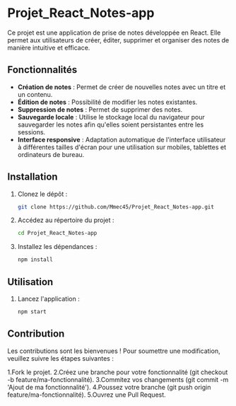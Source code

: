 # Projet_React_Notes-app

Ce projet est une application de prise de notes développée en React. Elle permet aux utilisateurs de créer, éditer, supprimer et organiser des notes de manière intuitive et efficace.

## Fonctionnalités

- **Création de notes** : Permet de créer de nouvelles notes avec un titre et un contenu.
- **Édition de notes** : Possibilité de modifier les notes existantes.
- **Suppression de notes** : Permet de supprimer des notes.
- **Sauvegarde locale** : Utilise le stockage local du navigateur pour sauvegarder les notes afin qu'elles soient persistantes entre les sessions.
- **Interface responsive** : Adaptation automatique de l'interface utilisateur à différentes tailles d'écran pour une utilisation sur mobiles, tablettes et ordinateurs de bureau.

## Installation

1. Clonez le dépôt :
   ```bash
   git clone https://github.com/Mmec45/Projet_React_Notes-app.git

1. Accédez au répertoire du projet :
   ```bash
   cd Projet_React_Notes-app

1. Installez les dépendances :
   ```bash
   npm install     

## Utilisation

1. Lancez l'application :
   ```bash
   npm start

## Contribution

Les contributions sont les bienvenues ! Pour soumettre une modification, veuillez suivre les étapes suivantes :

1.Fork le projet.
2.Créez une branche pour votre fonctionnalité (git checkout -b feature/ma-fonctionnalité).
3.Commitez vos changements (git commit -m 'Ajout de ma fonctionnalité').
4.Poussez votre branche (git push origin feature/ma-fonctionnalité).
5.Ouvrez une Pull Request.
